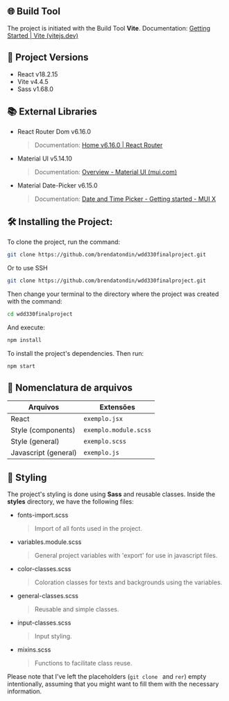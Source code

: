 ## 🌐 Build Tool
The project is initiated with the Build Tool **Vite**.
Documentation: [Getting Started | Vite (vitejs.dev)](https://vitejs.dev/guide/)

## 🧠 Project Versions
- React v18.2.15
- Vite v4.4.5
- Sass v1.68.0

## 📚 External Libraries
- React Router Dom v6.16.0
  > Documentation: [Home v6.16.0 | React Router](https://reactrouter.com/en/main)
- Material UI v5.14.10
  > Documentation: [Overview - Material UI (mui.com)](https://mui.com/material-ui/getting-started/)
- Material Date-Picker v6.15.0
  > Documentation: [Date and Time Picker - Getting started - MUI X](https://mui.com/x/react-date-pickers/getting-started/)

## 🛠️ Installing the Project:

To clone the project, run the command:
```bash
git clone https://github.com/brendatondin/wdd330finalproject.git

```
Or to use SSH
```bash
git clone https://github.com/brendatondin/wdd330finalproject.git
```
Then change your terminal to the directory where the project was created with the command:
```bash
cd wdd330finalproject

```
And execute:
```bash
npm install
```
To install the project's dependencies. Then run:

```bash
npm start
```
## 📃 Nomenclatura de arquivos
|     Arquivos   |Extensões                           
|----------------|-------------------------------|
|React	|`exemplo.jsx`            |
|Style (components)|`exemplo.module.scss`            | 
|Style (general)|`exemplo.scss`|
|Javascript (general)|`exemplo.js`

## 🎨 Styling
The project's styling is done using **Sass** and reusable classes.
Inside the **styles** directory, we have the following files:
- fonts-import.scss
  >Import of all fonts used in the project.

- variables.module.scss
  >General project variables with 'export' for use in javascript files.

- color-classes.scss
  >Coloration classes for texts and backgrounds using the variables.

- general-classes.scss
  >Reusable and simple classes.

- input-classes.scss
  >Input styling.

- mixins.scss
  >Functions to facilitate class reuse.


Please note that I've left the placeholders (`git clone ` and `rer`) empty intentionally, assuming that you might want to fill them with the necessary information.

